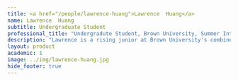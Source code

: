 ```yaml
---
title: <a href="/people/lawrence-huang">Lawrence  Huang</a>
name: Lawrence  Huang
subtitle: Undergraduate Student
professional_title: "Undergradute Student, Brown University, Summer Intern (2019)"  # Joined professional titles
description: "Lawrence is a rising junior at Brown University's combined BS/MD program. He is currently studying computer science and is interested in applying his technical knowledge to the medical field. He has conducted research in the past on microfluidics, robotics, and augmented reality for medical communication/procedures. Lawrence enjoys reading, basketball, and cycling."
layout: product
academic: 1
image: ../img/lawrence-huang.jpg
hide_footer: true
---
```

